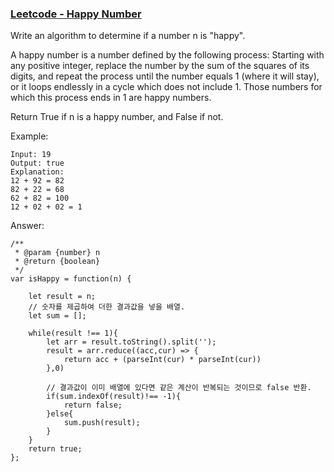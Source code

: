 ### [Leetcode - Happy Number](https://leetcode.com/explore/challenge/card/30-day-leetcoding-challenge/528/week-1/3284/)

Write an algorithm to determine if a number n is "happy".

A happy number is a number defined by the following process: Starting with any positive integer, replace the number by the sum of the squares of its digits, and repeat the process until the number equals 1 (where it will stay), or it loops endlessly in a cycle which does not include 1. Those numbers for which this process ends in 1 are happy numbers.

Return True if n is a happy number, and False if not.

Example: 
```
Input: 19
Output: true
Explanation: 
12 + 92 = 82
82 + 22 = 68
62 + 82 = 100
12 + 02 + 02 = 1
```

Answer:
```
/**
 * @param {number} n
 * @return {boolean}
 */
var isHappy = function(n) {

    let result = n;
    // 숫자를 제곱하여 더한 결과값을 넣을 배열.
    let sum = [];

    while(result !== 1){
        let arr = result.toString().split('');
        result = arr.reduce((acc,cur) => {
            return acc + (parseInt(cur) * parseInt(cur)) 
        },0)
		
		// 결과값이 이미 배열에 있다면 같은 계산이 반복되는 것이므로 false 반환.
        if(sum.indexOf(result)!== -1){
            return false;
        }else{
            sum.push(result);
        }
    }
    return true;
};
```


